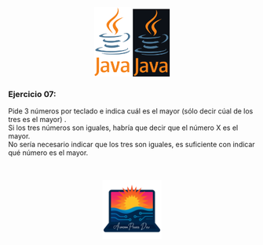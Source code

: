 <p align="center">
  <img src="https://raw.githubusercontent.com/APoves/Java/main/claro.png#gh-light-mode-only" alt="Logo modo claro" width="75">
  <img src="https://raw.githubusercontent.com/APoves/Java/main/oscuro.png#gh-dark-mode-only" alt="Logo modo oscuro" width="75">
</p>

### Ejercicio 07:
Pide 3 números por teclado e indica cuál es el mayor (sólo decir cúal de los tres es el mayor) .<br>
Si los tres números son iguales, habría que decir que el número X es el mayor. <br>
No sería necesario indicar que los tres son iguales, es suficiente con indicar qué número es el mayor.
<br>
<br>
<br>

<p align="center">
<img src="https://github.com/APoves/APoves/blob/main/logo.png" alt="Mi Logo" width="120"/>
</p>
